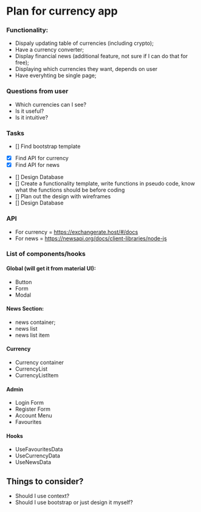 # Plan for currency app


### Functionality:
- Dispaly updating table of currencies (including crypto);
- Have a currency converter;
- Display financial news (additional feature, not sure if I can do that for free);
- Displaying which currencies they want, depends on user
- Have everyhting be single page;

### Questions from user
- Which currencies can I see? 
- Is it useful? 
- Is it intuitive? 

### Tasks
- [] Find bootstrap template
- [x] Find API for currency
- [x] Find API for news
- [] Design Database
- [] Create a functionality template, write functions in pseudo code, know what the functions should be before coding
- [] Plan out the design with wireframes
- [] Design Database


### API
- For currency = https://exchangerate.host/#/docs
- For news = https://newsapi.org/docs/client-libraries/node-js

### List of components/hooks
#### Global (will get it from material UI):
- Button
- Form
- Modal 

#### News Section:
- news container;
- news list
- news list item

#### Currency
- Currency container
- CurrencyList
- CurrencyListItem

#### Admin
- Login Form
- Register Form
- Account Menu
- Favourites

#### Hooks
- UseFavouritesData
- UseCurrencyData
- UseNewsData

## Things to consider?
- Should I use context? 
- Should I use bootstrap or just design it myself?
